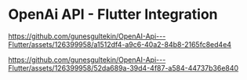 # OpenAi API - Flutter Integration

https://github.com/gunesgultekin/OpenAI-Api---Flutter/assets/126399958/a1512df4-a9c6-40a2-84b8-2165fc8ed4e4

https://github.com/gunesgultekin/OpenAI-Api---Flutter/assets/126399958/52da689a-39d4-4f87-a584-44737b36e840

